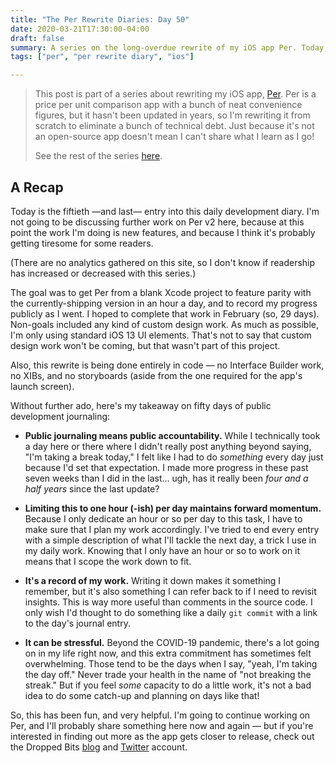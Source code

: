 ```yaml
---
title: "The Per Rewrite Diaries: Day 50"
date: 2020-03-21T17:30:00-04:00
draft: false
summary: A series on the long-overdue rewrite of my iOS app Per. Today, I wrap up and recap this public daily development diary.
tags: ["per", "per rewrite diary", "ios"]

---
```


> This post is part of a series about rewriting my iOS app, [Per](https://droppedbits.com/apps/per). Per is a price per unit comparison app with a bunch of neat convenience figures, but it hasn't been updated in years, so I'm rewriting it from scratch to eliminate a bunch of technical debt. Just because it's not an open-source app doesn't mean I can't share what I learn as I go!
> 
> See the rest of the series [here](/tags/per-rewrite-diary/).

## A Recap

Today is the fiftieth —and last— entry into this daily development diary. I'm not going to be discussing further work on Per v2 here, because at this point the work I'm doing is new features, and because I think it's probably getting tiresome for some readers.

(There are no analytics gathered on this site, so I don't know if readership has increased or decreased with this series.)

The goal was to get Per from a blank Xcode project to feature parity with the currently-shipping version in an hour a day, and to record my progress publicly as I went. I hoped to complete that work in February (so, 29 days). Non-goals included any kind of custom design work. As much as possible, I'm only using standard iOS 13 UI elements. That's not to say that custom design work won't be coming, but that wasn't part of this project.

Also, this rewrite is being done entirely in code — no Interface Builder work, no XIBs, and no storyboards (aside from the one required for the app's launch screen).

Without further ado, here's my takeaway on fifty days of public development journaling:

- **Public journaling means public accountability.** While I technically took a day here or there where I didn't really post anything beyond saying, "I'm taking a break today," I felt like I had to do _something_ every day just because I'd set that expectation. I made more progress in these past seven weeks than I did in the last… ugh, has it really been _four and a half years_ since the last update?

- **Limiting this to one hour (-ish) per day maintains forward momentum.** Because I only dedicate an hour or so per day to this task, I have to make sure that I plan my work accordingly. I've tried to end every entry with a simple description of what I'll tackle the next day, a trick I use in my daily work. Knowing that I only have an hour or so to work on it means that I scope the work down to fit.

- **It's a record of my work.** Writing it down makes it something I remember, but it's also something I can refer back to if I need to revisit insights. This is way more useful than comments in the source code. I only wish I'd thought to do something like a daily `git commit` with a link to the day's journal entry.

- **It can be stressful.** Beyond the COVID-19 pandemic, there's a lot going on in my life right now, and this extra commitment has sometimes felt overwhelming. Those tend to be the days when I say, "yeah, I'm taking the day off." Never trade your health in the name of "not breaking the streak." But if you feel _some_ capacity to do a little work, it's not a bad idea to do some catch-up and planning on days like that!

So, this has been fun, and very helpful. I'm going to continue working on Per, and I'll probably share something here now and again — but if you're interested in finding out more as the app gets closer to release, check out the Dropped Bits [blog] and [Twitter] account.

[blog]: https://droppedbits.com/news/
[Twitter]: https://twitter.com/DroppedBitsHQ/